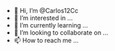 - 👋 Hi, I’m @Carlos12Cc
- 👀 I’m interested in ...
- 🌱 I’m currently learning ...
- 💞️ I’m looking to collaborate on ...
- 📫 How to reach me ...

<!---
Carlos12Cc/Carlos12Cc is a ✨ special ✨ repository because its `README.md` (this file) appears on your GitHub profile.
You can click the Preview link to take a look at your changes.
--->
